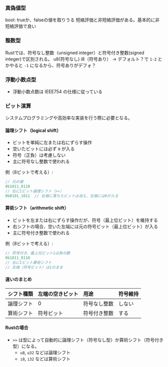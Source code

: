 ### 真偽値型
bool: trueか、falseの値を取りうる
短絡評価と非短絡評価がある。基本的に非短絡評価で良い

### 整数型
Rustでは、符号なし整数（unsigned integer）と符号付き整数(signed　integer)で区別される。
u8(符号なし) i8（符号あり）
→ デフォルト？で `1-2` とかやると `-1` になるから、符号ありがデフォ？

### 浮動小数点型
- 浮動小数点数は IEEE754 の仕様に従っている

### ビット演算
システムプログラミングや高効率な実装を行う際に必要となる。

#### 論理シフト（logical shift）
- ビットを単純に左または右にずらす操作
- 空いたビットには必ず `0` が入る
- 符号（正負）は考慮しない
- 主に符号なし整数で使われる

例（8ビットで考える）:
```rust
// 元の値
0b1011_0110
// 右に1ビット論理シフト（>>）
0b0101_1011  // 右端に落ちたビットは消え、左端には0が入る
```

#### 算術シフト（arithmetic shift）
- ビットを左または右にずらす操作だが、符号（最上位ビット）を維持する
- 右シフトの場合、空いた左端には元の符号ビット（最上位ビット）が入る
- 主に符号付き整数で使われる

例（8ビットで考える）:
```rust
// 符号付き、最上位ビット1は負の数
0b1011_0110
// 右に1ビット算術シフト
// 左端（符号ビット）は1のまま
```

#### 違いのまとめ

| シフト種類   | 左端の空きビット | 用途           | 符号維持 |
|:------------|:----------------|:---------------|:---------|
| 論理シフト   | 0               | 符号なし整数   | しない   |
| 算術シフト   | 符号ビット       | 符号付き整数   | する     |

#### Rustの場合
- `>>` は型によって自動的に論理シフト（符号なし型）か算術シフト（符号付き型）になる。
  - `u8`, `u32` などは論理シフト
  - `i8`, `i32` などは算術シフト
